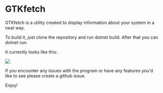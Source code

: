 # GTKfetch

GTKfetch is a utility created to display information about your system in a neat way.

To build it, just clone the repository and run dotnet build. After that you can dotnet run.

It currently looks like this:

![](https://up.rai.cx/gtkfetch.png)

If you encounter any issues with the program or have any features you'd like to see please create a github issue.

Enjoy!
